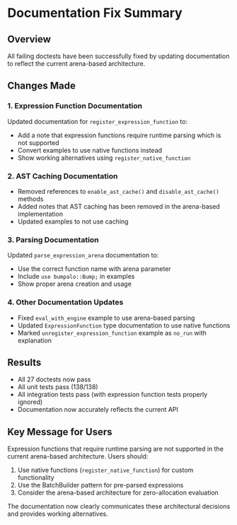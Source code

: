 # Documentation Fix Summary

## Overview
All failing doctests have been successfully fixed by updating documentation to reflect the current arena-based architecture.

## Changes Made

### 1. Expression Function Documentation
Updated documentation for `register_expression_function` to:
- Add a note that expression functions require runtime parsing which is not supported
- Convert examples to use native functions instead
- Show working alternatives using `register_native_function`

### 2. AST Caching Documentation
- Removed references to `enable_ast_cache()` and `disable_ast_cache()` methods
- Added notes that AST caching has been removed in the arena-based implementation
- Updated examples to not use caching

### 3. Parsing Documentation
Updated `parse_expression_arena` documentation to:
- Use the correct function name with arena parameter
- Include `use bumpalo::Bump;` in examples
- Show proper arena creation and usage

### 4. Other Documentation Updates
- Fixed `eval_with_engine` example to use arena-based parsing
- Updated `ExpressionFunction` type documentation to use native functions
- Marked `unregister_expression_function` example as `no_run` with explanation

## Results
- All 27 doctests now pass
- All unit tests pass (138/138)
- All integration tests pass (with expression function tests properly ignored)
- Documentation now accurately reflects the current API

## Key Message for Users
Expression functions that require runtime parsing are not supported in the current arena-based architecture. Users should:
1. Use native functions (`register_native_function`) for custom functionality
2. Use the BatchBuilder pattern for pre-parsed expressions
3. Consider the arena-based architecture for zero-allocation evaluation

The documentation now clearly communicates these architectural decisions and provides working alternatives.